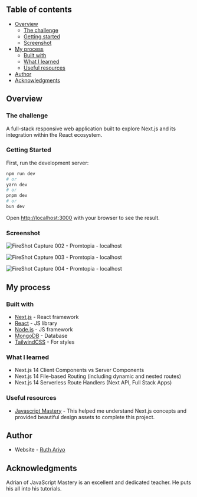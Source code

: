 ## Table of contents

- [Overview](#overview)
  - [The challenge](#the-challenge)
  - [Getting started](#getting-started)
  - [Screenshot](#screenshot)
- [My process](#my-process)
  - [Built with](#built-with)
  - [What I learned](#what-i-learned)
  - [Useful resources](#useful-resources)
- [Author](#author)
- [Acknowledgments](#acknowledgments)
  

## Overview

### The challenge
A full-stack responsive web application built to explore Next.js and its integration within the React ecosystem.

### Getting Started

First, run the development server:

```bash
npm run dev
# or
yarn dev
# or
pnpm dev
# or
bun dev
```

Open [http://localhost:3000](http://localhost:3000) with your browser to see the result.

### Screenshot

![FireShot Capture 002 - Promtopia - localhost](https://github.com/melawlah/ai_prompts_app/assets/42077687/d6d7f1eb-cb1a-4860-a4a0-b4fb80861b64)


![FireShot Capture 003 - Promtopia - localhost](https://github.com/melawlah/ai_prompts_app/assets/42077687/d1680394-cf3e-4e2b-a2c5-dfa726e2565b)


![FireShot Capture 004 - Promtopia - localhost](https://github.com/melawlah/ai_prompts_app/assets/42077687/688231bd-1337-4255-a98f-59808f07fd07)


## My process


### Built with 
- [Next.js](https://nextjs.org/) - React framework
- [React](https://reactjs.org/) - JS library
- [Node.js](https://nodejs.org/) - JS framework
- [MongoDB](https://mongodb.com/) - Database
- [TailwindCSS](https://tailwindcss.com/) - For styles

### What I learned
- Next.js 14 Client Components vs Server Components
- Next.js 14 File-based Routing (including dynamic and nested routes)
- Next.js 14 Serverless Route Handlers (Next API, Full Stack Apps)

### Useful resources
- [Javascript Mastery](https://www.youtube.com/@javascriptmastery) - This helped me understand Next.js concepts and provided beautiful design assets to complete this project.


## Author

- Website - [Ruth Ariyo](https://www.ruthariyo.com)


## Acknowledgments
Adrian of JavaScript Mastery is an excellent and dedicated teacher. He puts his all into his tutorials.







